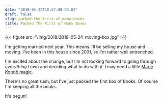 ```yaml
---
date: "2018-05-24T10:57:00-04:00"
draft: false
slug: packed-the-first-of-many-boxes
title: Packed The First of Many Boxes
---
```


{{< figure src="/img/2018/2018-05-24_moving-box.jpg" >}}

I'm getting married next year. This means I'll be selling my house and
moving. I've been in this house since 2001, so I'm rather well entrenched.

I'm excited about the change, but I'm not looking forward to going through
_everything_ I own and deciding what to do with it. I may need a little [Marie Kondō magic](https://www.amazon.com/Life-Changing-Magic-Tidying-Decluttering-Organizing/dp/1607747308/).

There's no great rush, but I've just packed the first box of books. Of course I'm
keeping all the books.

It's begun!
